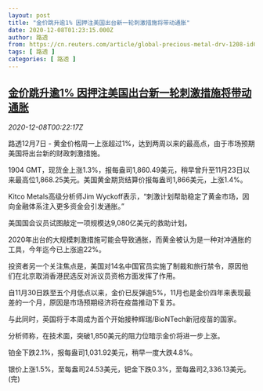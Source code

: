 ```yaml
---
layout: post
title: "金价跳升逾1% 因押注美国出台新一轮刺激措施将带动通胀"
date: 2020-12-08T01:23:15.000Z
author: 路透
from: https://cn.reuters.com/article/global-precious-metal-drv-1208-idCNKBS28I01Y
tags: [ 路透 ]
categories: [ 路透 ]
---
```

<!--1607390595000-->
[金价跳升逾1% 因押注美国出台新一轮刺激措施将带动通胀](https://cn.reuters.com/article/global-precious-metal-drv-1208-idCNKBS28I01Y)
------

<div>
<div><i>2020-12-08T00:22:17Z</i></div><p>路透12月7日 - 黄金价格周一上涨超过1%，达到两周以来的最高点，由于市场预期美国将出台新的财政刺激措施。</p><p>1904 GMT，现货金上涨1.3%，报每盎司1,860.49美元，稍早曾升至11月23日以来最高位1,868.25美元。美国黄金期货结算价报每盎司1,866美元，上涨1.4%。</p><p>Kitco Metals高级分析师Jim Wyckoff表示，“刺激计划帮助稳定了黄金市场，因向金融体系注入更多资金会引发通胀。”</p><p>美国国会议员试图敲定一项规模达9,080亿美元的救助计划。</p><p>2020年出台的大规模刺激措施可能会导致通胀，而黄金被认为是一种对冲通胀的工具，今年迄今已上涨逾22%。</p><p>投资者另一个关注焦点是，美国对14名中国官员实施了制裁和旅行禁令，原因他们在北京取消香港民选反对派议员资格方面发挥了作用。</p><p>自11月30日跌至五个月低点以来，金价已反弹逾5%，11月也是金价四年来表现最差的一个月，原因是市场预期经济将在疫苗推动下复苏。</p><p>与此同时，英国将于本周成为首个开始接种辉瑞/BioNTech新冠疫苗的国家。</p><p>分析师称，在技术面，突破1,850美元的阻力位暗示金价将进一步上涨。</p><p>铂金下跌2.1%，报每盎司1,031.92美元，稍早一度大跌4.8%。</p><p>银价上涨1.5%，至每盎司24.53美元，钯金下跌0.3%，至每盎司2,336.13美元。(完)</p>
</div>
